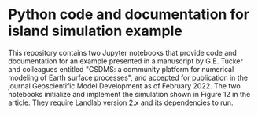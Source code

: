 # Python code and documentation for island simulation example

This repository contains two Jupyter notebooks that provide code and documentation for an example presented in a manuscript by G.E. Tucker and colleagues entitled "CSDMS: a community platform for numerical modeling of Earth surface processes", and accepted for publication in the journal Geoscientific Model Development as of February 2022. The two notebooks initialize and implement the simulation shown in Figure 12 in the article. They require Landlab version 2.x and its dependencies to run.

